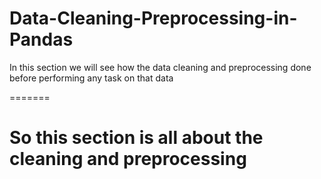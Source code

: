 # Data-Cleaning-Preprocessing-in-Pandas
In this section we will see how the data cleaning and preprocessing done before performing any task on that data

=======
<h1>So this section is all about the cleaning and preprocessing</h1>
